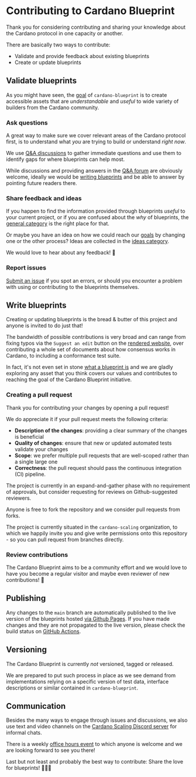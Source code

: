 # Contributing to Cardano Blueprint

Thank you for considering contributing and sharing your knowledge about the Cardano protocol in one capacity or another.

There are basically two ways to contribute:
 - Validate and provide feedback about existing blueprints
 - Create or update blueprints

## Validate blueprints

As you might have seen, the [goal](https://cardano-scaling.github.io/cardano-blueprint/#goal) of `cardano-blueprint` is to create accessible assets that are _understandable_ and _useful_ to wide variety of builders from the Cardano community.

### Ask questions

A great way to make sure we cover relevant areas of the Cardano protocol first, is to understand what _you_ are trying to build or understand _right now_.

We use [Q&A discussions](https://github.com/cardano-scaling/cardano-blueprint/discussions/new?category=q-a) to gather immediate questions and use them to identify gaps for where blueprints can help most.

While discussions and providing answers in the [Q&A forum](https://github.com/cardano-scaling/cardano-blueprint/discussions/categories/q-a) are obviously welcome, ideally we would be [writing blueprints](#write-blueprints) and be able to answer by pointing future readers there.

### Share feedback and ideas

If you happen to find the information provided through blueprints _useful_ to your current project, or if you are confused about the _why_ of blueprints, the [general category](https://github.com/cardano-scaling/cardano-blueprint/discussions/categories/general) is the right place for that.

Or maybe you have an idea on how we could reach our [goals](https://cardano-scaling.github.io/cardano-blueprint/#goal) by changing one or the other process? Ideas are collected in the [ideas category](https://github.com/cardano-scaling/cardano-blueprint/discussions/categories/ideas).

We would love to hear about any feedback! 💙

### Report issues

[Submit an issue](https://github.com/cardano-scaling/cardano-blueprint/issues/new) if you spot an errors, or should you encounter a problem with using or contributing to the blueprints themselves.

## Write blueprints

Creating or updating blueprints is the bread & butter of this project and anyone is invited to do just that!

The bandwidth of possible contributions is very broad and can range from fixing typos via the `Suggest an edit` <i class="fa fa-edit"></i> button on the [rendered website](https://cardano-scaling.github.io/cardano-blueprint), over contributing a whole set of documents about how consensus works in Cardano, to including a conformance test suite.

In fact, it's not even set in stone [what a blueprint is](https://cardano-scaling.github.io/cardano-blueprint/#what-is-a-blueprint) and we are gladly exploring any asset that you think covers our values and contributes to reaching the goal of the Cardano Blueprint initiative.

### Creating a pull request

Thank you for contributing your changes by opening a pull request!

We do appreciate it if your pull request meets the following criteria:

+ **Description of the changes**: providing a clear summary of the changes is beneficial
+ **Quality of changes**: ensure that new or updated automated tests validate your changes
+ **Scope**: we prefer multiple pull requests that are well-scoped rather than a single large one
+ **Correctness**: the pull request should pass the continuous integration (CI) pipeline.

The project is currently in an expand-and-gather phase with no requirement of approvals, but consider requesting for reviews on Github-suggested reviewers.

Anyone is free to fork the repository and we consider pull requests from forks.

The project is currently situated in the `cardano-scaling` organization, to which we happily invite you and give write permissions onto this repository - so you can pull request from branches directly.

### Review contributions

The Cardano Blueprint aims to be a community effort and we would love to have you become a regular visitor and maybe even reviewer of new contributions! 🤝

## Publishing

Any changes to the `main` branch are automatically published to the live version of the blueprints hosted [via Github Pages](https://cardano-scaling.github.io/cardano-blueprint/). If you have made changes and they are not propagated to the live version, please check the build status on [GitHub Actions](https://github.com/cardano-scaling/cardano-blueprint/actions).

## Versioning

The Cardano Blueprint is currently _not_ versioned, tagged or released.

We are prepared to put such process in place as we see demand from implementations relying on a specific version of test data, interface descriptions or similar contained in `cardano-blueprint`.

## Communication

Besides the many ways to engage through issues and discussions, we also use text and video channels on the [Cardano Scaling Discord server](https://discord.gg/47YkBFaTtT) for informal chats.

There is a weekly [office hours event](https://discord.gg/xvmdpdsM?event=1346780137806626816) to which anyone is welcome and we are looking forward to see you there!

Last but not least and probably the best way to contribute: Share the love for blueprints! 📘📐💙
